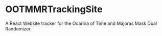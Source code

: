 # OOTMMRTrackingSite
A React Website tracker for the Ocarina of Time and Majoras Mask Dual Randomizer
